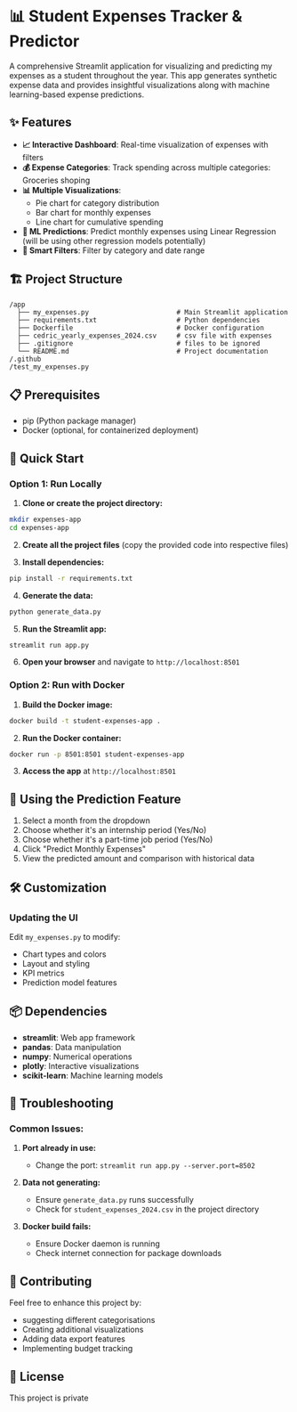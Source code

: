 # 📊 Student Expenses Tracker & Predictor

A comprehensive Streamlit application for visualizing and predicting my expenses as a student throughout the year. This app generates synthetic expense data and provides insightful visualizations along with machine learning-based expense predictions.

## ✨ Features

- **📈 Interactive Dashboard**: Real-time visualization of expenses with filters
- **💰 Expense Categories**: Track spending across multiple categories: Groceries shoping
- **📊 Multiple Visualizations**: 
  - Pie chart for category distribution
  - Bar chart for monthly expenses
  - Line chart for cumulative spending
- **🔮 ML Predictions**: Predict monthly expenses using Linear Regression (will be using other regression models potentially)
- **🎯 Smart Filters**: Filter by category and date range

## 🏗️ Project Structure

```
/app
  ├── my_expenses.py                      # Main Streamlit application
  ├── requirements.txt                    # Python dependencies
  ├── Dockerfile                          # Docker configuration
  ├── cedric_yearly_expenses_2024.csv     # csv file with expenses
  ├── .gitignore                          # files to be ignored 
  └── README.md                           # Project documentation
/.github
/test_my_expenses.py

```

## 📋 Prerequisites

- pip (Python package manager)
- Docker (optional, for containerized deployment)

## 🚀 Quick Start

### Option 1: Run Locally

1. **Clone or create the project directory:**
```bash
mkdir expenses-app
cd expenses-app
```

2. **Create all the project files** (copy the provided code into respective files)

3. **Install dependencies:**
```bash
pip install -r requirements.txt
```

4. **Generate the data:**
```bash
python generate_data.py
```

5. **Run the Streamlit app:**
```bash
streamlit run app.py
```

6. **Open your browser** and navigate to `http://localhost:8501`

### Option 2: Run with Docker

1. **Build the Docker image:**
```bash
docker build -t student-expenses-app .
```

2. **Run the Docker container:**
```bash
docker run -p 8501:8501 student-expenses-app
```

3. **Access the app** at `http://localhost:8501`


## 🎯 Using the Prediction Feature

1. Select a month from the dropdown
2. Choose whether it's an internship period (Yes/No)
3. Choose whether it's a part-time job period (Yes/No)
4. Click "Predict Monthly Expenses"
5. View the predicted amount and comparison with historical data

## 🛠️ Customization

### Updating the UI
Edit `my_expenses.py` to modify:
- Chart types and colors
- Layout and styling
- KPI metrics
- Prediction model features

## 📦 Dependencies

- **streamlit**: Web app framework
- **pandas**: Data manipulation
- **numpy**: Numerical operations
- **plotly**: Interactive visualizations
- **scikit-learn**: Machine learning models

## 🐛 Troubleshooting

### Common Issues:

1. **Port already in use:**
   - Change the port: `streamlit run app.py --server.port=8502`

2. **Data not generating:**
   - Ensure `generate_data.py` runs successfully
   - Check for `student_expenses_2024.csv` in the project directory

3. **Docker build fails:**
   - Ensure Docker daemon is running
   - Check internet connection for package downloads

## 🤝 Contributing

Feel free to enhance this project by:
- suggesting different categorisations
- Creating additional visualizations
- Adding data export features
- Implementing budget tracking

## 📄 License

This project is private 